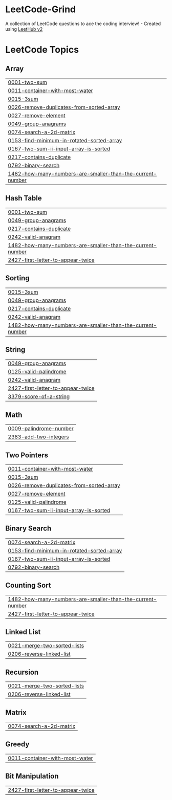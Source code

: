 # LeetCode-Grind
A collection of LeetCode questions to ace the coding interview! - Created using [LeetHub v2](https://github.com/arunbhardwaj/LeetHub-2.0)

<!---LeetCode Topics Start-->
# LeetCode Topics
## Array
|  |
| ------- |
| [0001-two-sum](https://github.com/ryoikedaa/LeetCode-Grind/tree/master/0001-two-sum) |
| [0011-container-with-most-water](https://github.com/ryoikedaa/LeetCode-Grind/tree/master/0011-container-with-most-water) |
| [0015-3sum](https://github.com/ryoikedaa/LeetCode-Grind/tree/master/0015-3sum) |
| [0026-remove-duplicates-from-sorted-array](https://github.com/ryoikedaa/LeetCode-Grind/tree/master/0026-remove-duplicates-from-sorted-array) |
| [0027-remove-element](https://github.com/ryoikedaa/LeetCode-Grind/tree/master/0027-remove-element) |
| [0049-group-anagrams](https://github.com/ryoikedaa/LeetCode-Grind/tree/master/0049-group-anagrams) |
| [0074-search-a-2d-matrix](https://github.com/ryoikedaa/LeetCode-Grind/tree/master/0074-search-a-2d-matrix) |
| [0153-find-minimum-in-rotated-sorted-array](https://github.com/ryoikedaa/LeetCode-Grind/tree/master/0153-find-minimum-in-rotated-sorted-array) |
| [0167-two-sum-ii-input-array-is-sorted](https://github.com/ryoikedaa/LeetCode-Grind/tree/master/0167-two-sum-ii-input-array-is-sorted) |
| [0217-contains-duplicate](https://github.com/ryoikedaa/LeetCode-Grind/tree/master/0217-contains-duplicate) |
| [0792-binary-search](https://github.com/ryoikedaa/LeetCode-Grind/tree/master/0792-binary-search) |
| [1482-how-many-numbers-are-smaller-than-the-current-number](https://github.com/ryoikedaa/LeetCode-Grind/tree/master/1482-how-many-numbers-are-smaller-than-the-current-number) |
## Hash Table
|  |
| ------- |
| [0001-two-sum](https://github.com/ryoikedaa/LeetCode-Grind/tree/master/0001-two-sum) |
| [0049-group-anagrams](https://github.com/ryoikedaa/LeetCode-Grind/tree/master/0049-group-anagrams) |
| [0217-contains-duplicate](https://github.com/ryoikedaa/LeetCode-Grind/tree/master/0217-contains-duplicate) |
| [0242-valid-anagram](https://github.com/ryoikedaa/LeetCode-Grind/tree/master/0242-valid-anagram) |
| [1482-how-many-numbers-are-smaller-than-the-current-number](https://github.com/ryoikedaa/LeetCode-Grind/tree/master/1482-how-many-numbers-are-smaller-than-the-current-number) |
| [2427-first-letter-to-appear-twice](https://github.com/ryoikedaa/LeetCode-Grind/tree/master/2427-first-letter-to-appear-twice) |
## Sorting
|  |
| ------- |
| [0015-3sum](https://github.com/ryoikedaa/LeetCode-Grind/tree/master/0015-3sum) |
| [0049-group-anagrams](https://github.com/ryoikedaa/LeetCode-Grind/tree/master/0049-group-anagrams) |
| [0217-contains-duplicate](https://github.com/ryoikedaa/LeetCode-Grind/tree/master/0217-contains-duplicate) |
| [0242-valid-anagram](https://github.com/ryoikedaa/LeetCode-Grind/tree/master/0242-valid-anagram) |
| [1482-how-many-numbers-are-smaller-than-the-current-number](https://github.com/ryoikedaa/LeetCode-Grind/tree/master/1482-how-many-numbers-are-smaller-than-the-current-number) |
## String
|  |
| ------- |
| [0049-group-anagrams](https://github.com/ryoikedaa/LeetCode-Grind/tree/master/0049-group-anagrams) |
| [0125-valid-palindrome](https://github.com/ryoikedaa/LeetCode-Grind/tree/master/0125-valid-palindrome) |
| [0242-valid-anagram](https://github.com/ryoikedaa/LeetCode-Grind/tree/master/0242-valid-anagram) |
| [2427-first-letter-to-appear-twice](https://github.com/ryoikedaa/LeetCode-Grind/tree/master/2427-first-letter-to-appear-twice) |
| [3379-score-of-a-string](https://github.com/ryoikedaa/LeetCode-Grind/tree/master/3379-score-of-a-string) |
## Math
|  |
| ------- |
| [0009-palindrome-number](https://github.com/ryoikedaa/LeetCode-Grind/tree/master/0009-palindrome-number) |
| [2383-add-two-integers](https://github.com/ryoikedaa/LeetCode-Grind/tree/master/2383-add-two-integers) |
## Two Pointers
|  |
| ------- |
| [0011-container-with-most-water](https://github.com/ryoikedaa/LeetCode-Grind/tree/master/0011-container-with-most-water) |
| [0015-3sum](https://github.com/ryoikedaa/LeetCode-Grind/tree/master/0015-3sum) |
| [0026-remove-duplicates-from-sorted-array](https://github.com/ryoikedaa/LeetCode-Grind/tree/master/0026-remove-duplicates-from-sorted-array) |
| [0027-remove-element](https://github.com/ryoikedaa/LeetCode-Grind/tree/master/0027-remove-element) |
| [0125-valid-palindrome](https://github.com/ryoikedaa/LeetCode-Grind/tree/master/0125-valid-palindrome) |
| [0167-two-sum-ii-input-array-is-sorted](https://github.com/ryoikedaa/LeetCode-Grind/tree/master/0167-two-sum-ii-input-array-is-sorted) |
## Binary Search
|  |
| ------- |
| [0074-search-a-2d-matrix](https://github.com/ryoikedaa/LeetCode-Grind/tree/master/0074-search-a-2d-matrix) |
| [0153-find-minimum-in-rotated-sorted-array](https://github.com/ryoikedaa/LeetCode-Grind/tree/master/0153-find-minimum-in-rotated-sorted-array) |
| [0167-two-sum-ii-input-array-is-sorted](https://github.com/ryoikedaa/LeetCode-Grind/tree/master/0167-two-sum-ii-input-array-is-sorted) |
| [0792-binary-search](https://github.com/ryoikedaa/LeetCode-Grind/tree/master/0792-binary-search) |
## Counting Sort
|  |
| ------- |
| [1482-how-many-numbers-are-smaller-than-the-current-number](https://github.com/ryoikedaa/LeetCode-Grind/tree/master/1482-how-many-numbers-are-smaller-than-the-current-number) |
| [2427-first-letter-to-appear-twice](https://github.com/ryoikedaa/LeetCode-Grind/tree/master/2427-first-letter-to-appear-twice) |
## Linked List
|  |
| ------- |
| [0021-merge-two-sorted-lists](https://github.com/ryoikedaa/LeetCode-Grind/tree/master/0021-merge-two-sorted-lists) |
| [0206-reverse-linked-list](https://github.com/ryoikedaa/LeetCode-Grind/tree/master/0206-reverse-linked-list) |
## Recursion
|  |
| ------- |
| [0021-merge-two-sorted-lists](https://github.com/ryoikedaa/LeetCode-Grind/tree/master/0021-merge-two-sorted-lists) |
| [0206-reverse-linked-list](https://github.com/ryoikedaa/LeetCode-Grind/tree/master/0206-reverse-linked-list) |
## Matrix
|  |
| ------- |
| [0074-search-a-2d-matrix](https://github.com/ryoikedaa/LeetCode-Grind/tree/master/0074-search-a-2d-matrix) |
## Greedy
|  |
| ------- |
| [0011-container-with-most-water](https://github.com/ryoikedaa/LeetCode-Grind/tree/master/0011-container-with-most-water) |
## Bit Manipulation
|  |
| ------- |
| [2427-first-letter-to-appear-twice](https://github.com/ryoikedaa/LeetCode-Grind/tree/master/2427-first-letter-to-appear-twice) |
<!---LeetCode Topics End-->
